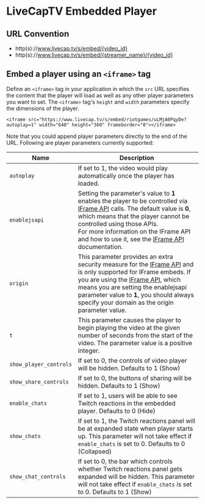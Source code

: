 # LiveCapTV Embedded Player

## URL Convention

- http(s)://www.livecap.tv/s/embed/{video_id}
- http(s)://www.livecap.tv/s/embed/{streamer_name}/{video_id}

## Embed a player using an `<iframe>` tag

Define an `<iframe>` tag in your application in which the `src` URL specifies the content that the player will load as well as any other player parameters you want to set. The `<iframe>` tag's `height` and `width` parameters specify the dimensions of the player.

    <iframe src="https://www.livecap.tv/s/embed/riotgames/uLMjA0PqyDe?autoplay=1" width="640" height="360" frameborder="0"></iframe>

Note that you could append player parameters directly to the end of the URL. Following are player parameters currently supported:

<table>
    <thead>
        <tr>
            <th>Name</th>
            <th width=100%>Description</th>
        </tr>
    </thead>
    <tbody>
        <tr>
            <td><code>autoplay</code></td>
            <td>If set to 1, the video would play automatically once the player has loaded.</td>
        </tr>
        <tr>
            <td><code>enablejsapi</code></td>
            <td>Setting the parameter's value to <b>1</b> enables the player to be controlled via <a href="/v1/iframe_api.md">IFrame API</a> calls. The default value is <b>0</b>, which means that the player cannot be controlled using those APIs.<br/>For more information on the IFrame API and how to use it, see the <a href="/v1/iframe_api.md">IFrame API</a> documentation. </td>
        </tr>
        <tr>
            <td><code>origin</code></td>
            <td>This parameter provides an extra security measure for the <a href="/v1/iframe_api.md">IFrame API</a> and is only supported for IFrame embeds. If you are using the <a href="/v1/iframe_api.md">IFrame API</a>, which means you are setting the enablejsapi parameter value to <b>1</b>, you should always specify your domain as the origin parameter value.</td>
        </tr>
        <tr>
            <td><code>t</code></td>
            <td>This parameter causes the player to begin playing the video at the given number of seconds from the start of the video. The parameter value is a positive integer.</td>
        </tr>
        <tr>
            <td><code>show_player_controls</code></td>
            <td>If set to 0, the controls of video player will be hidden. Defaults to 1 (Show)</td>
        </tr>
        <tr>
            <td><code>show_share_controls</code></td>
            <td>If set to 0, the buttons of sharing will be hidden. Defaults to 1 (Show)</td>
        </tr>
        <tr>
            <td><code>enable_chats</code></td>
            <td>If set to 1, users will be able to see Twitch reactions in the embedded player. Defaults to 0 (Hide)</td>
        </tr>
        <tr>
            <td><code>show_chats</code></td>
            <td>If set to 1, the Twitch reactions panel will be at expanded state when player starts up. This parameter will not take effect if <code>enable_chats</code> is set to 0. Defaults to 0 (Collapsed)</td>
        </tr>
        <tr>
            <td><code>show_chat_controls</code></td>
            <td>If set to 0, the bar which controls whether Twitch reactions panel gets expanded will be hidden. This parameter will not take effect if <code>enable_chats</code> is set to 0. Defaults to 1 (Show)</td>
        </tr>
    </tbody>
</table>
